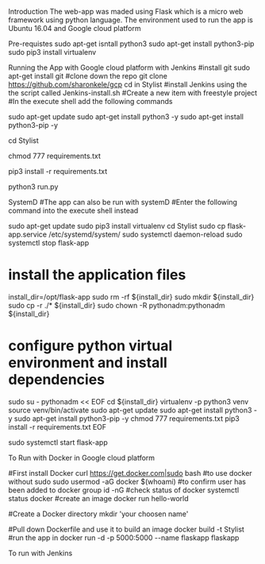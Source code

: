 Introduction
The web-app was maded using Flask which is a micro web framework using python language. The environment used to run the app is Ubuntu 16.04 and Google cloud platform 

Pre-requistes
sudo apt-get isntall python3
sudo apt-get install python3-pip
sudo pip3 install virtualenv


Running the App with Google cloud platform with Jenkins
#install git 
sudo apt-get install git
#clone down the repo
git clone https://github.com/sharonkele/gcp
cd in Stylist
#install Jenkins using the the script called Jenkins-install.sh
#Create a new item with freestyle project
#In the execute shell add the following commands  

sudo apt-get update 
sudo apt-get install python3 -y
sudo apt-get install python3-pip -y

cd Stylist

chmod 777 requirements.txt

pip3 install -r requirements.txt

python3 run.py

SystemD
#The app can also be run with systemD
#Enter the following command into the execute shell instead 

sudo apt-get update
sudo pip3 install virtualenv
cd Stylist
sudo cp flask-app.service /etc/systemd/system/
sudo systemctl daemon-reload
sudo systemctl stop flask-app
# install the application files
install_dir=/opt/flask-app
sudo rm -rf ${install_dir}
sudo mkdir ${install_dir}
sudo cp -r ./* ${install_dir}
sudo chown -R pythonadm:pythonadm ${install_dir}
# configure python virtual environment and install dependencies
sudo su - pythonadm << EOF
cd ${install_dir}
virtualenv -p python3 venv
source venv/bin/activate
sudo apt-get update
sudo apt-get install python3 -y
sudo apt-get install python3-pip -y
chmod 777 requirements.txt
pip3 install -r requirements.txt
EOF

sudo systemctl start flask-app



To Run with Docker in Google cloud platform 

#First install Docker
curl https://get.docker.com|sudo bash
#to use docker without sudo
sudo usermod -aG docker $(whoami)
#to confirm user has been added to docker group
id -nG
#check status of docker
systemctl status docker 
#create an image
docker run hello-world 

#Create a Docker directory
mkdir 'your choosen name'

#Pull down Dockerfile and use it to build an image 
docker build -t Stylist
#run the app in
docker run -d -p 5000:5000 --name flaskapp flaskapp 





To run with Jenkins
